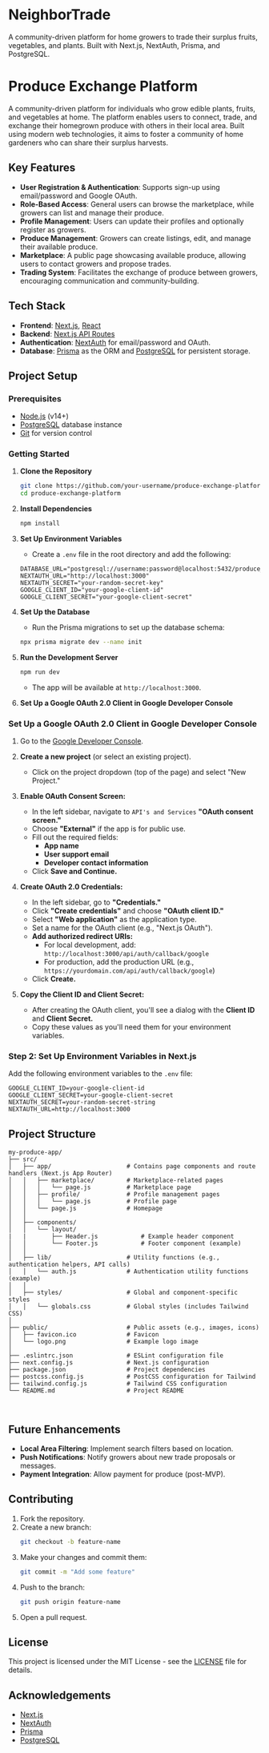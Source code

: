 # NeighborTrade

A community-driven platform for home growers to trade their surplus fruits, vegetables, and plants. Built with Next.js, NextAuth, Prisma, and PostgreSQL.

# Produce Exchange Platform

A community-driven platform for individuals who grow edible plants, fruits, and vegetables at home. The platform enables users to connect, trade, and exchange their homegrown produce with others in their local area. Built using modern web technologies, it aims to foster a community of home gardeners who can share their surplus harvests.

## Key Features

- **User Registration & Authentication**: Supports sign-up using email/password and Google OAuth.
- **Role-Based Access**: General users can browse the marketplace, while growers can list and manage their produce.
- **Profile Management**: Users can update their profiles and optionally register as growers.
- **Produce Management**: Growers can create listings, edit, and manage their available produce.
- **Marketplace**: A public page showcasing available produce, allowing users to contact growers and propose trades.
- **Trading System**: Facilitates the exchange of produce between growers, encouraging communication and community-building.

## Tech Stack

- **Frontend**: [Next.js](https://nextjs.org/), [React](https://reactjs.org/)
- **Backend**: [Next.js API Routes](https://nextjs.org/docs/api-routes/introduction)
- **Authentication**: [NextAuth](https://next-auth.js.org/) for email/password and OAuth.
- **Database**: [Prisma](https://www.prisma.io/) as the ORM and [PostgreSQL](https://www.postgresql.org/) for persistent storage.

## Project Setup

### Prerequisites

- [Node.js](https://nodejs.org/) (v14+)
- [PostgreSQL](https://www.postgresql.org/) database instance
- [Git](https://git-scm.com/) for version control

### Getting Started

1. **Clone the Repository**

   ```bash
   git clone https://github.com/your-username/produce-exchange-platform.git
   cd produce-exchange-platform
   ```

2. **Install Dependencies**

   ```bash
   npm install
   ```

3. **Set Up Environment Variables**

   - Create a `.env` file in the root directory and add the following:

   ```env
   DATABASE_URL="postgresql://username:password@localhost:5432/produce_exchange_db"
   NEXTAUTH_URL="http://localhost:3000"
   NEXTAUTH_SECRET="your-random-secret-key"
   GOOGLE_CLIENT_ID="your-google-client-id"
   GOOGLE_CLIENT_SECRET="your-google-client-secret"
   ```

4. **Set Up the Database**

   - Run the Prisma migrations to set up the database schema:

   ```bash
   npx prisma migrate dev --name init
   ```

5. **Run the Development Server**
   ```bash
   npm run dev
   ```
   - The app will be available at `http://localhost:3000`.
6. **Set Up a Google OAuth 2.0 Client in Google Developer Console**

### Set Up a Google OAuth 2.0 Client in Google Developer Console

1. Go to the [Google Developer Console](https://console.developers.google.com/).

2. **Create a new project** (or select an existing project).

   - Click on the project dropdown (top of the page) and select "New Project."

3. **Enable OAuth Consent Screen:**

   - In the left sidebar, navigate to `API's and Services` **"OAuth consent screen."**
   - Choose **"External"** if the app is for public use.
   - Fill out the required fields:
     - **App name**
     - **User support email**
     - **Developer contact information**
   - Click **Save and Continue.**

4. **Create OAuth 2.0 Credentials:**

   - In the left sidebar, go to **"Credentials."**
   - Click **"Create credentials"** and choose **"OAuth client ID."**
   - Select **"Web application"** as the application type.
   - Set a name for the OAuth client (e.g., "Next.js OAuth").
   - **Add authorized redirect URIs:**
     - For local development, add: `http://localhost:3000/api/auth/callback/google`
     - For production, add the production URL (e.g., `https://yourdomain.com/api/auth/callback/google`)
   - Click **Create.**

5. **Copy the Client ID and Client Secret:**
   - After creating the OAuth client, you'll see a dialog with the **Client ID** and **Client Secret.**
   - Copy these values as you'll need them for your environment variables.

### Step 2: Set Up Environment Variables in Next.js

Add the following environment variables to the `.env` file:

```env
GOOGLE_CLIENT_ID=your-google-client-id
GOOGLE_CLIENT_SECRET=your-google-client-secret
NEXTAUTH_SECRET=your-random-secret-string
NEXTAUTH_URL=http://localhost:3000
```

## Project Structure

```
my-produce-app/
├── src/
│   ├── app/                     # Contains page components and route handlers (Next.js App Router)
│   │   ├── marketplace/         # Marketplace-related pages
│   │   │   └── page.js          # Marketplace page
│   │   ├── profile/             # Profile management pages
│   │   │   └── page.js          # Profile page
│   │   └── page.js              # Homepage
│   │
│   ├── components/
│   │   └── layout/
|   |       ├── Header.js            # Example header component
│   │       └── Footer.js            # Footer component (example)
│   │
│   ├── lib/                     # Utility functions (e.g., authentication helpers, API calls)
│   │   └── auth.js              # Authentication utility functions (example)
│   │
│   ├── styles/                  # Global and component-specific styles
│   │   └── globals.css          # Global styles (includes Tailwind CSS)
│
├── public/                      # Public assets (e.g., images, icons)
│   ├── favicon.ico              # Favicon
│   └── logo.png                 # Example logo image
│
├── .eslintrc.json               # ESLint configuration file
├── next.config.js               # Next.js configuration
├── package.json                 # Project dependencies
├── postcss.config.js            # PostCSS configuration for Tailwind
├── tailwind.config.js           # Tailwind CSS configuration
└── README.md                    # Project README



```

## Future Enhancements

- **Local Area Filtering**: Implement search filters based on location.
- **Push Notifications**: Notify growers about new trade proposals or messages.
- **Payment Integration**: Allow payment for produce (post-MVP).

## Contributing

1. Fork the repository.
2. Create a new branch:
   ```bash
   git checkout -b feature-name
   ```
3. Make your changes and commit them:
   ```bash
   git commit -m "Add some feature"
   ```
4. Push to the branch:
   ```bash
   git push origin feature-name
   ```
5. Open a pull request.

## License

This project is licensed under the MIT License - see the [LICENSE](LICENSE) file for details.

## Acknowledgements

- [Next.js](https://nextjs.org/)
- [NextAuth](https://next-auth.js.org/)
- [Prisma](https://www.prisma.io/)
- [PostgreSQL](https://www.postgresql.org/)
